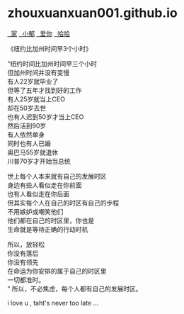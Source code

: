 # zhouxuanxuan001.github.io 

<div class="list-group">
  <a class="list-group-item" href="#"><i class="fa fa-home fa-fw"></i>&nbsp; 家</a>
  <a class="list-group-item" href="#"><i class="fa fa-book fa-fw"></i>&nbsp; 小郁</a>
  <a class="list-group-item" href="#"><i class="fa fa-pencil fa-fw"></i>&nbsp; 爱你</a>
  <a class="list-group-item" href="#"><i class="fa fa-cog fa-fw"></i>&nbsp; 哈哈</a>
</div>

《纽约比加州时间早3个小时》

“纽约时间比加州时间早三个小时 <br/>
   但加州时间并没有变慢 <br/>
   有人22岁就毕业了 <br/>
   但等了五年才找到好的工作 <br/>
   有人25岁就当上CEO <br/>
   却在50岁去世 <br/>
   也有人迟到50岁才当上CEO <br/>
   然后活到90岁<br/>
   有人依然单身<br/>
   同时也有人已婚<br/>
   奥巴马55岁就退休<br/>
   川普70岁才开始当总统<br/>
   
   世上每个人本来就有自己的发展时区<br/>
   身边有些人看似走在你前面<br/>
   也有人看似走在你后面<br/>
   但其实每个人在自己的时区有自己的步程<br/>
   不用嫉妒或嘲笑他们<br/>
   他们都在自己的时区里，你也是<br/>
   生命就是等待正确的行动时机<br/>
   
   所以，放轻松<br/>
   你没有落后<br/>
   你没有领先<br/>
   在命运为你安排的属于自己的时区里<br/>
   一切都准时。<br/>”
   所以，不必焦虑，每个人都有自己的发展时区。<br/>
   
   i love u , taht's never too late ...
